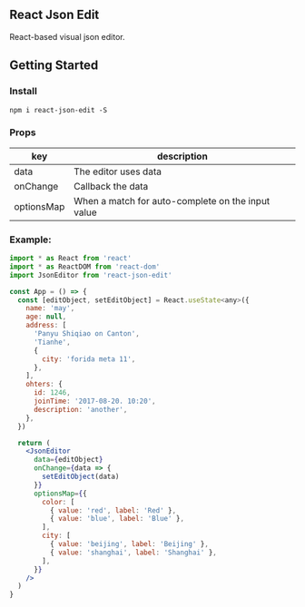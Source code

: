 ## React Json Edit

React-based visual json editor.

## Getting Started

### Install

```
npm i react-json-edit -S
```

### Props

|key|description|
|--|--|
|data|The editor uses data|
|onChange|Callback the data|
|optionsMap|When a match for auto-complete on the input value|

### Example:

```jsx
import * as React from 'react'
import * as ReactDOM from 'react-dom'
import JsonEditor from 'react-json-edit'

const App = () => {
  const [editObject, setEditObject] = React.useState<any>({
    name: 'may',
    age: null,
    address: [
      'Panyu Shiqiao on Canton',
      'Tianhe',
      {
        city: 'forida meta 11',
      },
    ],
    ohters: {
      id: 1246,
      joinTime: '2017-08-20. 10:20',
      description: 'another',
    },
  })

  return (
    <JsonEditor
      data={editObject}
      onChange={data => {
        setEditObject(data)
      }}
      optionsMap={{
        color: [
          { value: 'red', label: 'Red' },
          { value: 'blue', label: 'Blue' },
        ],
        city: [
          { value: 'beijing', label: 'Beijing' },
          { value: 'shanghai', label: 'Shanghai' },
        ],
      }}
    />
  )
}

```